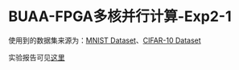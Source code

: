 # BUAA-FPGA多核并行计算-Exp2-1

使用到的数据集来源为：[MNIST Dataset](http://yann.lecun.com/exdb/mnist/)、[CIFAR-10 Dataset](https://www.cs.toronto.edu/~kriz/cifar.html)

实验报告可见[这里](https://cookedbear.top/p/b94f504e.html)